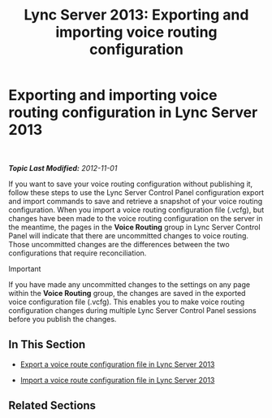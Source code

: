 ﻿---
title: 'Lync Server 2013: Exporting and importing voice routing configuration'
TOCTitle: Exporting and importing voice routing configuration
ms:assetid: c9b78622-5725-43b0-9ee1-5b82b1e1c8eb
ms:mtpsurl: https://technet.microsoft.com/en-us/library/Gg398836(v=OCS.15)
ms:contentKeyID: 48185398
ms.date: 07/23/2014
mtps_version: v=OCS.15
---

<div data-xmlns="http://www.w3.org/1999/xhtml">

<div class="topic" data-xmlns="http://www.w3.org/1999/xhtml" data-msxsl="urn:schemas-microsoft-com:xslt" data-cs="http://msdn.microsoft.com/en-us/">

<div data-asp="http://msdn2.microsoft.com/asp">

# Exporting and importing voice routing configuration in Lync Server 2013

</div>

<div id="mainSection">

<div id="mainBody">

<span> </span>

_**Topic Last Modified:** 2012-11-01_

If you want to save your voice routing configuration without publishing it, follow these steps to use the Lync Server Control Panel configuration export and import commands to save and retrieve a snapshot of your voice routing configuration. When you import a voice routing configuration file (.vcfg), but changes have been made to the voice routing configuration on the server in the meantime, the pages in the **Voice Routing** group in Lync Server Control Panel will indicate that there are uncommitted changes to voice routing. Those uncommitted changes are the differences between the two configurations that require reconciliation.

<div class="alert">


> [!IMPORTANT]
> If you have made any uncommitted changes to the settings on any page within the <STRONG>Voice Routing</STRONG> group, the changes are saved in the exported voice configuration file (.vcfg). This enables you to make voice routing configuration changes during multiple Lync Server Control Panel sessions before you publish the changes.



</div>

<div>

## In This Section

  - [Export a voice route configuration file in Lync Server 2013](lync-server-2013-export-a-voice-route-configuration-file.md)

  - [Import a voice route configuration file in Lync Server 2013](lync-server-2013-import-a-voice-route-configuration-file.md)

</div>

<div>

## Related Sections

</div>

</div>

<span> </span>

</div>

</div>

</div>

